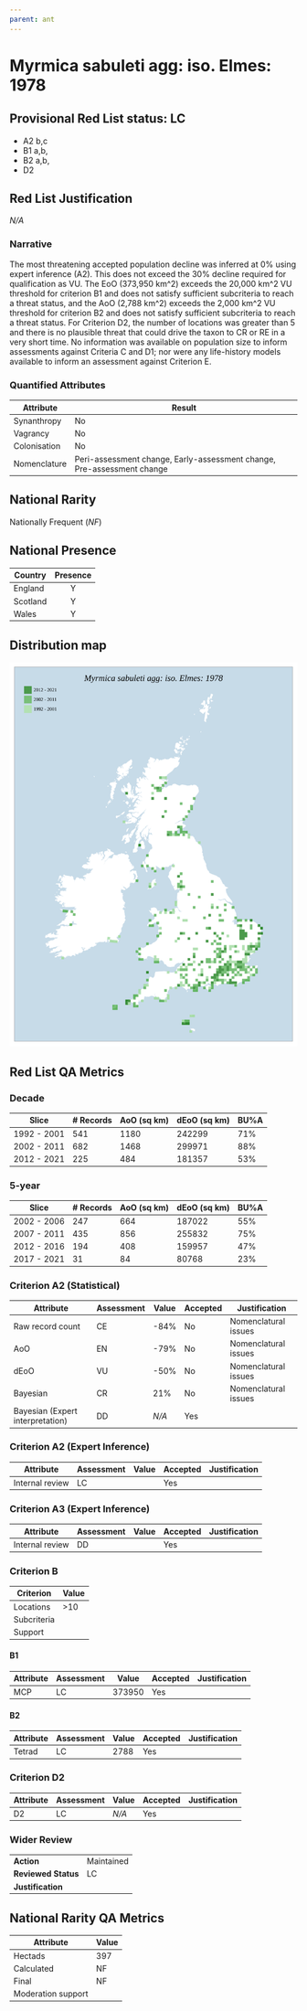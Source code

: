 ```yaml
---
parent: ant
---
```


# Myrmica sabuleti agg: iso. Elmes: 1978

## Provisional Red List status: LC
- A2 b,c
- B1 a,b, 
- B2 a,b, 
- D2

## Red List Justification
*N/A*
### Narrative


The most threatening accepted population decline was inferred at 0% using expert inference (A2). This does not exceed the 30% decline required for qualification as VU. The EoO (373,950 km^2) exceeds the 20,000 km^2 VU threshold for criterion B1 and does not satisfy sufficient subcriteria to reach a threat status, and the AoO (2,788 km^2) exceeds the 2,000 km^2 VU threshold for criterion B2 and does not satisfy sufficient subcriteria to reach a threat status. For Criterion D2, the number of locations was greater than 5 and there is no plausible threat that could drive the taxon to CR or RE in a very short time. No information was available on population size to inform assessments against Criteria C and D1; nor were any life-history models available to inform an assessment against Criterion E.
### Quantified Attributes
|Attribute|Result|
|---|---|
|Synanthropy|No|
|Vagrancy|No|
|Colonisation|No|
|Nomenclature|Peri-assessment change, Early-assessment change, Pre-assessment change|


## National Rarity
Nationally Frequent (*NF*)

## National Presence
|Country|Presence
|---|:-:|
|England|Y|
|Scotland|Y|
|Wales|Y|


## Distribution map
![](../map/102.svg)

## Red List QA Metrics
### Decade
| Slice | # Records | AoO (sq km) | dEoO (sq km) |BU%A |
|---|---|---|---|---|
|1992 - 2001|541|1180|242299|71%|
|2002 - 2011|682|1468|299971|88%|
|2012 - 2021|225|484|181357|53%|
### 5-year
| Slice | # Records | AoO (sq km) | dEoO (sq km) |BU%A |
|---|---|---|---|---|
|2002 - 2006|247|664|187022|55%|
|2007 - 2011|435|856|255832|75%|
|2012 - 2016|194|408|159957|47%|
|2017 - 2021|31|84|80768|23%|
### Criterion A2 (Statistical)
|Attribute|Assessment|Value|Accepted|Justification
|---|---|---|---|---|
|Raw record count|CE|-84%|No|Nomenclatural issues|
|AoO|EN|-79%|No|Nomenclatural issues|
|dEoO|VU|-50%|No|Nomenclatural issues|
|Bayesian|CR|21%|No|Nomenclatural issues|
|Bayesian (Expert interpretation)|DD|*N/A*|Yes||
### Criterion A2 (Expert Inference)
|Attribute|Assessment|Value|Accepted|Justification
|---|---|---|---|---|
|Internal review|LC||Yes||
### Criterion A3 (Expert Inference)
|Attribute|Assessment|Value|Accepted|Justification
|---|---|---|---|---|
|Internal review|DD||Yes||
### Criterion B
|Criterion| Value|
|---|---|
|Locations|>10|
|Subcriteria||
|Support||
#### B1
|Attribute|Assessment|Value|Accepted|Justification
|---|---|---|---|---|
|MCP|LC|373950|Yes||
#### B2
|Attribute|Assessment|Value|Accepted|Justification
|---|---|---|---|---|
|Tetrad|LC|2788|Yes||
### Criterion D2
|Attribute|Assessment|Value|Accepted|Justification
|---|---|---|---|---|
|D2|LC|*N/A*|Yes||
### Wider Review
|  |  |
|---|---|
|**Action**|Maintained|
|**Reviewed Status**|LC|
|**Justification**||


## National Rarity QA Metrics
|Attribute|Value|
|---|---|
|Hectads|397|
|Calculated|NF|
|Final|NF|
|Moderation support||


